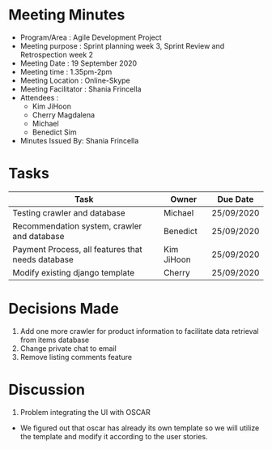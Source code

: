 # Meeting Minutes 

- Program/Area : Agile Development Project
- Meeting purpose : Sprint planning week 3, Sprint Review and Retrospection week 2
- Meeting Date : 19 September 2020
- Meeting time : 1.35pm-2pm
- Meeting Location : Online-Skype
- Meeting Facilitator : Shania Frincella
- Attendees : 
  - Kim JiHoon
  - Cherry Magdalena 
  - Michael
  - Benedict Sim
- Minutes Issued By: Shania Frincella

# Tasks
Task | Owner | Due Date   
--- | --- | ---
Testing crawler and database  | Michael |25/09/2020 |
Recommendation system, crawler and database | Benedict|25/09/2020 |
Payment Process, all features that needs database|Kim JiHoon|25/09/2020 |
Modify existing django template|Cherry|25/09/2020 |

# Decisions Made
1. Add one more crawler for product information to facilitate data retrieval from items database
1. Change private chat to email 
1. Remove listing comments feature

# Discussion
1. Problem integrating the UI with OSCAR
 - We figured out that oscar has already its own template so we will utilize the template and modify it according to the user stories.
